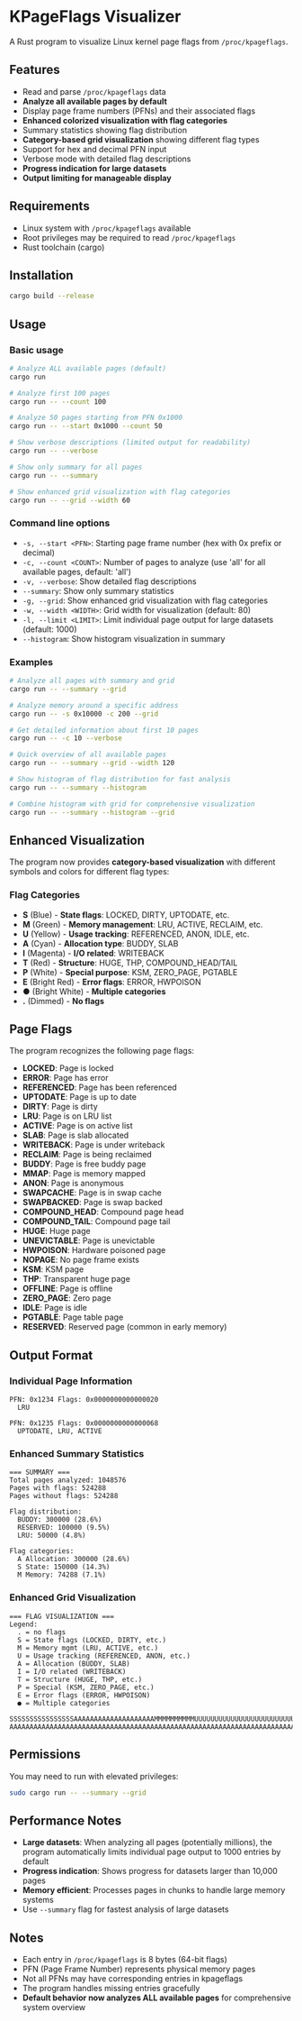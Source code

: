 # KPageFlags Visualizer

A Rust program to visualize Linux kernel page flags from `/proc/kpageflags`.

## Features

- Read and parse `/proc/kpageflags` data
- **Analyze all available pages by default**
- Display page frame numbers (PFNs) and their associated flags
- **Enhanced colorized visualization with flag categories**
- Summary statistics showing flag distribution
- **Category-based grid visualization** showing different flag types
- Support for hex and decimal PFN input
- Verbose mode with detailed flag descriptions
- **Progress indication for large datasets**
- **Output limiting for manageable display**

## Requirements

- Linux system with `/proc/kpageflags` available
- Root privileges may be required to read `/proc/kpageflags`
- Rust toolchain (cargo)

## Installation

```bash
cargo build --release
```

## Usage

### Basic usage
```bash
# Analyze ALL available pages (default)
cargo run

# Analyze first 100 pages
cargo run -- --count 100

# Analyze 50 pages starting from PFN 0x1000
cargo run -- --start 0x1000 --count 50

# Show verbose descriptions (limited output for readability)
cargo run -- --verbose

# Show only summary for all pages
cargo run -- --summary

# Show enhanced grid visualization with flag categories
cargo run -- --grid --width 60
```

### Command line options

- `-s, --start <PFN>`: Starting page frame number (hex with 0x prefix or decimal)
- `-c, --count <COUNT>`: Number of pages to analyze (use 'all' for all available pages, default: 'all')
- `-v, --verbose`: Show detailed flag descriptions
- `--summary`: Show only summary statistics
- `-g, --grid`: Show enhanced grid visualization with flag categories
- `-w, --width <WIDTH>`: Grid width for visualization (default: 80)
- `-l, --limit <LIMIT>`: Limit individual page output for large datasets (default: 1000)
- `--histogram`: Show histogram visualization in summary

### Examples

```bash
# Analyze all pages with summary and grid
cargo run -- --summary --grid

# Analyze memory around a specific address
cargo run -- -s 0x10000 -c 200 --grid

# Get detailed information about first 10 pages
cargo run -- -c 10 --verbose

# Quick overview of all available pages
cargo run -- --summary --grid --width 120

# Show histogram of flag distribution for fast analysis
cargo run -- --summary --histogram

# Combine histogram with grid for comprehensive visualization
cargo run -- --summary --histogram --grid
```

## Enhanced Visualization

The program now provides **category-based visualization** with different symbols and colors for different flag types:

### Flag Categories

- **S** (Blue) - **State flags**: LOCKED, DIRTY, UPTODATE, etc.
- **M** (Green) - **Memory management**: LRU, ACTIVE, RECLAIM, etc.
- **U** (Yellow) - **Usage tracking**: REFERENCED, ANON, IDLE, etc.
- **A** (Cyan) - **Allocation type**: BUDDY, SLAB
- **I** (Magenta) - **I/O related**: WRITEBACK
- **T** (Red) - **Structure**: HUGE, THP, COMPOUND_HEAD/TAIL
- **P** (White) - **Special purpose**: KSM, ZERO_PAGE, PGTABLE
- **E** (Bright Red) - **Error flags**: ERROR, HWPOISON
- **●** (Bright White) - **Multiple categories**
- **.** (Dimmed) - **No flags**

## Page Flags

The program recognizes the following page flags:

- **LOCKED**: Page is locked
- **ERROR**: Page has error
- **REFERENCED**: Page has been referenced
- **UPTODATE**: Page is up to date
- **DIRTY**: Page is dirty
- **LRU**: Page is on LRU list
- **ACTIVE**: Page is on active list
- **SLAB**: Page is slab allocated
- **WRITEBACK**: Page is under writeback
- **RECLAIM**: Page is being reclaimed
- **BUDDY**: Page is free buddy page
- **MMAP**: Page is memory mapped
- **ANON**: Page is anonymous
- **SWAPCACHE**: Page is in swap cache
- **SWAPBACKED**: Page is swap backed
- **COMPOUND_HEAD**: Compound page head
- **COMPOUND_TAIL**: Compound page tail
- **HUGE**: Huge page
- **UNEVICTABLE**: Page is unevictable
- **HWPOISON**: Hardware poisoned page
- **NOPAGE**: No page frame exists
- **KSM**: KSM page
- **THP**: Transparent huge page
- **OFFLINE**: Page is offline
- **ZERO_PAGE**: Zero page
- **IDLE**: Page is idle
- **PGTABLE**: Page table page
- **RESERVED**: Reserved page (common in early memory)

## Output Format

### Individual Page Information
```
PFN: 0x1234 Flags: 0x0000000000000020
  LRU

PFN: 0x1235 Flags: 0x0000000000000068
  UPTODATE, LRU, ACTIVE
```

### Enhanced Summary Statistics
```
=== SUMMARY ===
Total pages analyzed: 1048576
Pages with flags: 524288
Pages without flags: 524288

Flag distribution:
  BUDDY: 300000 (28.6%)
  RESERVED: 100000 (9.5%)
  LRU: 50000 (4.8%)

Flag categories:
  A Allocation: 300000 (28.6%)
  S State: 150000 (14.3%)
  M Memory: 74288 (7.1%)
```

### Enhanced Grid Visualization
```
=== FLAG VISUALIZATION ===
Legend:
  . = no flags
  S = State flags (LOCKED, DIRTY, etc.)
  M = Memory mgmt (LRU, ACTIVE, etc.)
  U = Usage tracking (REFERENCED, ANON, etc.)
  A = Allocation (BUDDY, SLAB)
  I = I/O related (WRITEBACK)
  T = Structure (HUGE, THP, etc.)
  P = Special (KSM, ZERO_PAGE, etc.)
  E = Error flags (ERROR, HWPOISON)
  ● = Multiple categories

SSSSSSSSSSSSSSSSAAAAAAAAAAAAAAAAAAAAMMMMMMMMMMUUUUUUUUUUUUUUUUUUUUUUUUUUUUUUUU
AAAAAAAAAAAAAAAAAAAAAAAAAAAAAAAAAAAAAAAAAAAAAAAAAAAAAAAAAAAAAAAAAAAAAAAAAAAAA
```

## Permissions

You may need to run with elevated privileges:

```bash
sudo cargo run -- --summary --grid
```

## Performance Notes

- **Large datasets**: When analyzing all pages (potentially millions), the program automatically limits individual page output to 1000 entries by default
- **Progress indication**: Shows progress for datasets larger than 10,000 pages
- **Memory efficient**: Processes pages in chunks to handle large memory systems
- Use `--summary` flag for fastest analysis of large datasets

## Notes

- Each entry in `/proc/kpageflags` is 8 bytes (64-bit flags)
- PFN (Page Frame Number) represents physical memory pages
- Not all PFNs may have corresponding entries in kpageflags
- The program handles missing entries gracefully
- **Default behavior now analyzes ALL available pages** for comprehensive system overview
